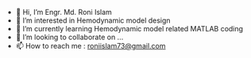 - 👋 Hi, I’m Engr. Md. Roni Islam
- 👀 I’m interested in Hemodynamic model design
- 🌱 I’m currently learning Hemodynamic model related MATLAB coding
- 💞️ I’m looking to collaborate on ...
- 📫 How to reach me : roniislam73@gmail.com

<!---
Faqrulbarironi/Faqrulbarironi is a ✨ special ✨ repository because its `README.md` (this file) appears on your GitHub profile.
You can click the Preview link to take a look at your changes.
--->
